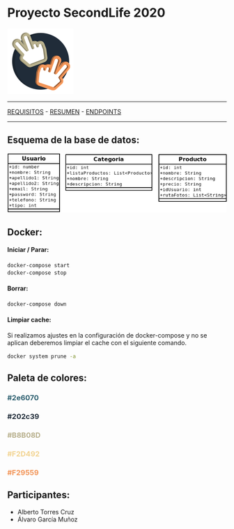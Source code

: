 # Proyecto SecondLife 2020
![Logo](docs/Logotipo/Logo-min.png)

---

[REQUISITOS](/proyectoMVVMbackend/docs/requisitos.md) -
[RESUMEN](/proyectoMVVMbackend/docs/resumen.md) - 
[ENDPOINTS](/proyectoMVVMbackend/docs/endpoints.md) 

---
  
## Esquema de la base de datos:

![Esquema](docs/Esquema&#32;DB/baseDatosEsquema.png)

## Docker:

#### Iniciar / Parar:
```bash
docker-compose start
docker-compose stop
```

#### Borrar:
```bash
docker-compose down
```

#### Limpiar cache:
Si realizamos ajustes en la configuración de docker-compose y no se aplican deberemos limpiar el cache con el siguiente comando.
```bash
docker system prune -a
```

## Paleta de colores:

<h3 style="color: #2e6070">#2e6070</h3>
<h3 style="color: #202c39">#202c39</h3>
<h3 style="color: #B8B08D">#B8B08D</h3>
<h3 style="color: #F2D492">#F2D492</h3>
<h3 style="color: #F29559">#F29559</h3>

## Participantes:

- Alberto Torres Cruz
- Álvaro García Muñoz 
